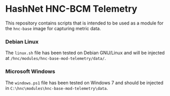 # HashNet HNC-BCM Telemetry

This repository contains scripts that is intended to be used as a module for the `hnc-base` image for capturing metric data.

### Debian Linux

The `linux.sh` file has been tested on Debian GNU/Linux and will be injected at `/hnc/modules/hnc-base-mod-telemetry/data/`.

### Microsoft Windows

The `windows.ps1` file has been tested on Windows 7 and should be injected in `C:\hnc\modules\hnc-base-mod-telemetry\data`.

